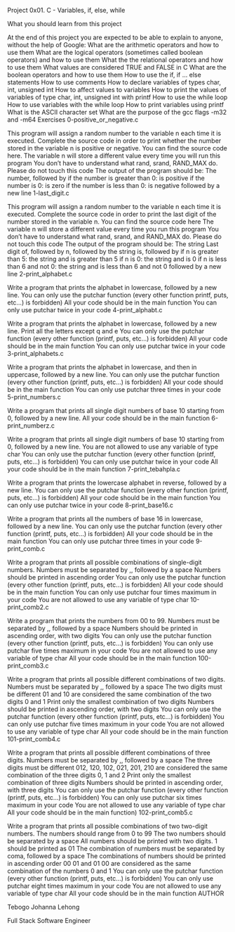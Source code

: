Project
0x01. C - Variables, if, else, while

What you should learn from this project

At the end of this project you are expected to be able to explain to anyone, without the help of Google:
What are the arithmetic operators and how to use them
What are the logical operators (sometimes called boolean operators) and how to use them
What the the relational operators and how to use them
What values are considered TRUE and FALSE in C
What are the boolean operators and how to use them
How to use the if, if ... else statements
How to use comments
How to declare variables of types char, int, unsigned int
How to affect values to variables
How to print the values of variables of type char, int, unsigned int with printf
How to use the while loop
How to use variables with the while loop
How to print variables using printf
What is the ASCII character set
What are the purpose of the gcc flags -m32 and -m64
Exercises
0-positive_or_negative.c

This program will assign a random number to the variable n each time it is
executed. Complete the source code in order to print whether the number stored
in the variable n is positive or negative.
You can find the source code here.
The variable n will store a different value every time you will run this program
You don’t have to understand what rand, srand, RAND_MAX do. Please do not touch this code
The output of the program should be:
The number, followed by if the number is greater than 0: is positive if the number is 0: is zero if the number is less than 0: is negative followed by a new line
1-last_digit.c

This program will assign a random number to the variable n each time it is
executed. Complete the source code in order to print the last digit of the
number stored in the variable n.
You can find the source code here
The variable n will store a different value every time you run this program
You don’t have to understand what rand, srand, and RAND_MAX do. Please do not touch this code
The output of the program should be:
The string Last digit of, followed by n, followed by the string is, followed by if n is greater than 5: the string and is greater than 5 if n is 0: the string and is 0 if n is less than 6 and not 0: the string and is less than 6 and not 0 followed by a new line
2-print_alphabet.c

Write a program that prints the alphabet in lowercase, followed by a new line.
You can only use the putchar function (every other function printf, puts, etc…) is forbidden)
All your code should be in the main function
You can only use putchar twice in your code
4-print_alphabt.c

Write a program that prints the alphabet in lowercase, followed by a new line.
Print all the letters except q and e
You can only use the putchar function (every other function (printf, puts, etc…) is forbidden)
All your code should be in the main function
You can only use putchar twice in your code
3-print_alphabets.c

Write a program that prints the alphabet in lowercase, and then in uppercase,
followed by a new line.
You can only use the putchar function (every other function (printf, puts, etc…) is forbidden)
All your code should be in the main function
You can only use putchar three times in your code
5-print_numbers.c

Write a program that prints all single digit numbers of base 10 starting from 0,
followed by a new line.
All your code should be in the main function
6-print_numberz.c

Write a program that prints all single digit numbers of base 10 starting from 0,
followed by a new line.
You are not allowed to use any variable of type char
You can only use the putchar function (every other function (printf, puts, etc…) is forbidden)
You can only use putchar twice in your code
All your code should be in the main function
7-print_tebahpla.c

Write a program that prints the lowercase alphabet in reverse, followed by a new
line.
You can only use the putchar function (every other function (printf, puts, etc…) is forbidden)
All your code should be in the main function
You can only use putchar twice in your code
8-print_base16.c

Write a program that prints all the numbers of base 16 in lowercase,
followed by a new line.
You can only use the putchar function (every other function (printf, puts, etc…) is forbidden)
All your code should be in the main function
You can only use putchar three times in your code
9-print_comb.c

Write a program that prints all possible combinations of single-digit numbers.
Numbers must be separated by ,, followed by a space
Numbers should be printed in ascending order
You can only use the putchar function (every other function (printf, puts, etc…) is forbidden)
All your code should be in the main function
You can only use putchar four times maximum in your code
You are not allowed to use any variable of type char
10-print_comb2.c

Write a program that prints the numbers from 00 to 99.
Numbers must be separated by ,, followed by a space
Numbers should be printed in ascending order, with two digits
You can only use the putchar function (every other function (printf, puts, etc…) is forbidden)
You can only use putchar five times maximum in your code
You are not allowed to use any variable of type char
All your code should be in the main function
100-print_comb3.c

Write a program that prints all possible different combinations of two digits.
Numbers must be separated by ,, followed by a space
The two digits must be different
01 and 10 are considered the same combination of the two digits 0 and 1
Print only the smallest combination of two digits
Numbers should be printed in ascending order, with two digits
You can only use the putchar function (every other function (printf, puts, etc…) is forbidden)
You can only use putchar five times maximum in your code
You are not allowed to use any variable of type char
All your code should be in the main function
101-print_comb4.c

Write a program that prints all possible different combinations of three digits.
Numbers must be separated by ,, followed by a space
The three digits must be different
012, 120, 102, 021, 201, 210 are considered the same combination of the three digits 0, 1 and 2
Print only the smallest combination of three digits
Numbers should be printed in ascending order, with three digits
You can only use the putchar function (every other function (printf, puts, etc…) is forbidden)
You can only use putchar six times maximum in your code
You are not allowed to use any variable of type char
All your code should be in the main function)
102-print_comb5.c

Write a program that prints all possible combinations of two two-digit numbers.
The numbers should range from 0 to 99
The two numbers should be separated by a space
All numbers should be printed with two digits. 1 should be printed as 01
The combination of numbers must be separated by coma, followed by a space
The combinations of numbers should be printed in ascending order
00 01 and 01 00 are considered as the same combination of the numbers 0 and 1
You can only use the putchar function (every other function (printf, puts, etc…) is forbidden)
You can only use putchar eight times maximum in your code
You are not allowed to use any variable of type char
All your code should be in the main function
AUTHOR

Tebogo Johanna Lehong

Full Stack Software Engineer
